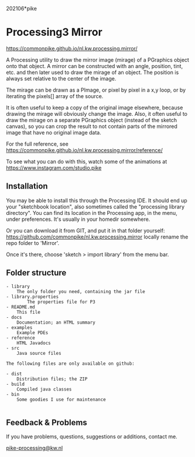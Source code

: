 202106*pike 

# Processing3 Mirror
<https://commonpike.github.io/nl.kw.processing.mirror/>

A Processing utility to draw the mirror image (mirage) of a PGraphics
object onto that object. A mirror can be constructed with an angle,
position, tint, etc. and then later used to draw the mirage of
an object. The position is always set relative to the center of
the image.

The mirage can be drawn as a PImage, or pixel by pixel in a x,y
loop, or by iterating the pixels[] array of the source.

It is often useful to keep a copy
of the original image elsewhere, because drawing the mirage will 
obviously change the image. Also, it often useful to draw the mirage
on a separate PGraphics object (instead of the sketch canvas), so
you can crop the result to not contain parts of the mirrored image
that have no original image data.

For the full reference, see 
<https://commonpike.github.io/nl.kw.processing.mirror/reference/>

To see what you can do with this, watch some of the animations at
<https://www.instagram.com/studio.pike>


## Installation

You may be able to install this through the Processing IDE.
It should end up your "sketchbook location",
also sometimes called the "processing library directory".
You can find its location in the Processing app, in the menu,
under preferences. It's usually in your homedir somewhere.

Or you can download it from GIT, and put it in that folder
yourself: 
<https://github.com/commonpike/nl.kw.processing.mirror>
locally rename the repo folder to 'Mirror'.

Once it's there, choose 'sketch > import library'
from the menu bar.

## Folder structure

```
- library
    The only folder you need, containing the jar file
- library.properties
		The properties file for P3
- README.md 
    This file
- docs
    Documentation; an HTML summary
- examples
    Example PDEs
- reference
    HTML Javadocs
- src
    Java source files
    
The following files are only available on github:

- dist
    Distribution files; the ZIP    
- build
    Compiled java classes
- bin
    Some goodies I use for maintenance
    
```

## Feedback & Problems 

If you have problems, questions, suggestions or
additions, contact me.


pike-processing@kw.nl